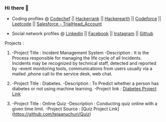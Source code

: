 ### Hi there 👋

<!--
**tejaanuchuri/tejaanuchuri** is a ✨ _special_ ✨ repository because its `README.md` (this file) appears on your GitHub profile.

Here are some ideas to get you started:

- 🔭 I’m currently working on ...
- 🌱 I’m currently learning ...
- 👯 I’m looking to collaborate on ...
- 🤔 I’m looking for help with ...
- 💬 Ask me about ...
- 📫 How to reach me: ...
- 😄 Pronouns: ...
- ⚡ Fun fact: ...
-->


- Coding profiles      @    [Codechef](https://www.codechef.com/users/tejaanuchuri)   ||  [Hackerrank](https://www.hackerrank.com/315175710010_CSE?hr_r=1)   || [Hackerearth](https://www.hackerearth.com/@tejaanuchuri)    ||    [Codeforce](https://codeforces.com/profile/tejaanuchuri)   ||   [Leetcode](https://leetcode.com/tejaanuchuri/)  || [Salesforce - TrialHead_Account](https://trailblazer.me/id/anuchuriteja) 

- Social network profiles @ [Linkedin](https://www.linkedin.com/in/tejaanuchuri/)    ||     [Facebook](https://www.facebook.com/ANUCHURITEJA/)    ||   [Instagram](https://www.instagram.com/teja_anuchuri/)   || [Github](https://github.com/tejaanuchuri/tejaanuchuri)



Projects :

1. -Project Title  : Incident Management System 
   -Description    : It is the Process responsible for managing the life cycle of all Incidents. Incidents may be recognized by technical staff, detected and reported by
                     -event monitoring tools, communications from users usually via a mailed ,phone call to the service desk, web chat.
                
2. -Project Title  : Diabetes.
   -Description    : To Predict whether a person has diabetes or not using machine learning.
   -Project link   : [Diabetes Project Link](https://github.com/tejaanuchuri/Diabetes)
   
3. -Project Title  : Online Quiz
   -Description    : Conducting quiz online with a given time limit.
   -Project Source : [Quiz Project Link] (https://github.com/tejaanuchuri/Quiz)
   
   
